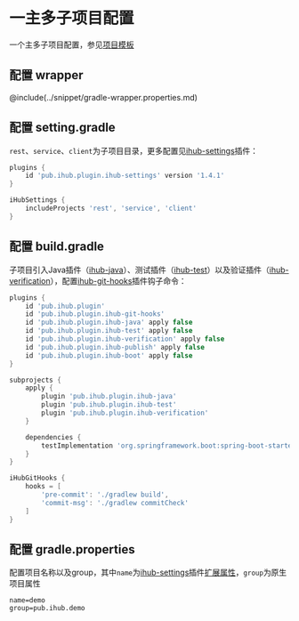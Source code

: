# 一主多子项目配置

一个主多子项目配置，参见[项目模板](https://github.com/ihub-pub/multi-template)

## 配置 wrapper

@include(../snippet/gradle-wrapper.properties.md)

## 配置 setting.gradle

`rest`、`service`、`client`为子项目目录，更多配置见[ihub-settings](../iHubSettings)插件：

```groovy
plugins {
    id 'pub.ihub.plugin.ihub-settings' version '1.4.1'
}

iHubSettings {
    includeProjects 'rest', 'service', 'client'
}
```

## 配置 build.gradle

子项目引入Java插件（[ihub-java](../iHubJava)）、测试插件（[ihub-test](../iHubTest)）以及验证插件（[ihub-verification](../iHubVerification)），配置[ihub-git-hooks](../iHubGitHooks)插件钩子命令：

```groovy
plugins {
    id 'pub.ihub.plugin'
    id 'pub.ihub.plugin.ihub-git-hooks'
    id 'pub.ihub.plugin.ihub-java' apply false
    id 'pub.ihub.plugin.ihub-test' apply false
    id 'pub.ihub.plugin.ihub-verification' apply false
    id 'pub.ihub.plugin.ihub-publish' apply false
    id 'pub.ihub.plugin.ihub-boot' apply false
}

subprojects {
    apply {
        plugin 'pub.ihub.plugin.ihub-java'
        plugin 'pub.ihub.plugin.ihub-test'
        plugin 'pub.ihub.plugin.ihub-verification'
    }

    dependencies {
        testImplementation 'org.springframework.boot:spring-boot-starter-test'
    }
}

iHubGitHooks {
    hooks = [
        'pre-commit': './gradlew build',
        'commit-msg': './gradlew commitCheck'
    ]
}
```

## 配置 gradle.properties

配置项目名称以及group，其中`name`为[ihub-settings](../iHubSettings)插件[扩展属性](../iHubSettings#扩展属性)，`group`为原生项目属性

```properties
name=demo
group=pub.ihub.demo
```